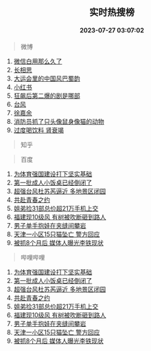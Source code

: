 <div align="center"><h2>实时热搜榜</h2><h4>2023-07-27 03:07:02</h4></div>

> 微博  

1. [微信白用那么久了](https://s.weibo.com/weibo?q=%E5%BE%AE%E4%BF%A1%E7%99%BD%E7%94%A8%E9%82%A3%E4%B9%88%E4%B9%85%E4%BA%86&t=31&band_rank=1&Refer=top)<br />
2. [长相思](https://s.weibo.com/weibo?q=%E9%95%BF%E7%9B%B8%E6%80%9D&t=31&band_rank=2&Refer=top)<br />
3. [大运会里的中国风巴蜀韵](https://s.weibo.com/weibo?q=%23%E5%A4%A7%E8%BF%90%E4%BC%9A%E9%87%8C%E7%9A%84%E4%B8%AD%E5%9B%BD%E9%A3%8E%E5%B7%B4%E8%9C%80%E9%9F%B5%23&t=31&band_rank=3&Refer=top)<br />
4. [小红书](https://s.weibo.com/weibo?q=%E5%B0%8F%E7%BA%A2%E4%B9%A6&t=31&band_rank=4&Refer=top)<br />
5. [狂飙后第二爆的剧是哪部](https://s.weibo.com/weibo?q=%23%E7%8B%82%E9%A3%99%E5%90%8E%E7%AC%AC%E4%BA%8C%E7%88%86%E7%9A%84%E5%89%A7%E6%98%AF%E5%93%AA%E9%83%A8%23&t=31&band_rank=5&Refer=top)<br />
6. [台风](https://s.weibo.com/weibo?q=%E5%8F%B0%E9%A3%8E&t=31&band_rank=6&Refer=top)<br />
7. [徐嘉余](https://s.weibo.com/weibo?q=%E5%BE%90%E5%98%89%E4%BD%99&t=31&band_rank=7&Refer=top)<br />
8. [消防员抓了只头像鼠身像猫的动物](https://s.weibo.com/weibo?q=%23%E6%B6%88%E9%98%B2%E5%91%98%E6%8A%93%E4%BA%86%E5%8F%AA%E5%A4%B4%E5%83%8F%E9%BC%A0%E8%BA%AB%E5%83%8F%E7%8C%AB%E7%9A%84%E5%8A%A8%E7%89%A9%23&t=31&band_rank=8&Refer=top)<br />
9. [过度喝饮料 肾衰竭](https://s.weibo.com/weibo?q=%E8%BF%87%E5%BA%A6%E5%96%9D%E9%A5%AE%E6%96%99%20%E8%82%BE%E8%A1%B0%E7%AB%AD&t=31&band_rank=9&Refer=top)<br />

> 知乎  


> 百度  

1. [为体育强国建设打下坚实基础](https://www.baidu.com/s?wd=%E4%B8%BA%E4%BD%93%E8%82%B2%E5%BC%BA%E5%9B%BD%E5%BB%BA%E8%AE%BE%E6%89%93%E4%B8%8B%E5%9D%9A%E5%AE%9E%E5%9F%BA%E7%A1%80&sa=fyb_news&rsv_dl=fyb_news)<br />
2. [第一批成人小饭桌已经倒闭了](https://www.baidu.com/s?wd=%E7%AC%AC%E4%B8%80%E6%89%B9%E6%88%90%E4%BA%BA%E5%B0%8F%E9%A5%AD%E6%A1%8C%E5%B7%B2%E7%BB%8F%E5%80%92%E9%97%AD%E4%BA%86&sa=fyb_news&rsv_dl=fyb_news)<br />
3. [超强台风杜苏芮逼近 多地景区闭园](https://www.baidu.com/s?wd=%E8%B6%85%E5%BC%BA%E5%8F%B0%E9%A3%8E%E6%9D%9C%E8%8B%8F%E8%8A%AE%E9%80%BC%E8%BF%91+%E5%A4%9A%E5%9C%B0%E6%99%AF%E5%8C%BA%E9%97%AD%E5%9B%AD&sa=fyb_news&rsv_dl=fyb_news)<br />
4. [共赴青春之约](https://www.baidu.com/s?wd=%E5%85%B1%E8%B5%B4%E9%9D%92%E6%98%A5%E4%B9%8B%E7%BA%A6&sa=fyb_news&rsv_dl=fyb_news)<br />
5. [姐弟捡31部总价超21万手机上交](https://www.baidu.com/s?wd=%E5%A7%90%E5%BC%9F%E6%8D%A131%E9%83%A8%E6%80%BB%E4%BB%B7%E8%B6%8521%E4%B8%87%E6%89%8B%E6%9C%BA%E4%B8%8A%E4%BA%A4&sa=fyb_news&rsv_dl=fyb_news)<br />
6. [福建现10级风 有树被吹断砸到路人](https://www.baidu.com/s?wd=%E7%A6%8F%E5%BB%BA%E7%8E%B010%E7%BA%A7%E9%A3%8E+%E6%9C%89%E6%A0%91%E8%A2%AB%E5%90%B9%E6%96%AD%E7%A0%B8%E5%88%B0%E8%B7%AF%E4%BA%BA&sa=fyb_news&rsv_dl=fyb_news)<br />
7. [男子单手抱娃在夹缝间攀岩](https://www.baidu.com/s?wd=%E7%94%B7%E5%AD%90%E5%8D%95%E6%89%8B%E6%8A%B1%E5%A8%83%E5%9C%A8%E5%A4%B9%E7%BC%9D%E9%97%B4%E6%94%80%E5%B2%A9&sa=fyb_news&rsv_dl=fyb_news)<br />
8. [天津一小区15只猫坠亡 警方回应](https://www.baidu.com/s?wd=%E5%A4%A9%E6%B4%A5%E4%B8%80%E5%B0%8F%E5%8C%BA15%E5%8F%AA%E7%8C%AB%E5%9D%A0%E4%BA%A1+%E8%AD%A6%E6%96%B9%E5%9B%9E%E5%BA%94&sa=fyb_news&rsv_dl=fyb_news)<br />
9. [被抓8个月后 媒体人曝光李铁现状](https://www.baidu.com/s?wd=%E8%A2%AB%E6%8A%938%E4%B8%AA%E6%9C%88%E5%90%8E+%E5%AA%92%E4%BD%93%E4%BA%BA%E6%9B%9D%E5%85%89%E6%9D%8E%E9%93%81%E7%8E%B0%E7%8A%B6&sa=fyb_news&rsv_dl=fyb_news)<br />

> 哔哩哔哩  

1. [为体育强国建设打下坚实基础](https://www.baidu.com/s?wd=%E4%B8%BA%E4%BD%93%E8%82%B2%E5%BC%BA%E5%9B%BD%E5%BB%BA%E8%AE%BE%E6%89%93%E4%B8%8B%E5%9D%9A%E5%AE%9E%E5%9F%BA%E7%A1%80&sa=fyb_news&rsv_dl=fyb_news)<br />
2. [第一批成人小饭桌已经倒闭了](https://www.baidu.com/s?wd=%E7%AC%AC%E4%B8%80%E6%89%B9%E6%88%90%E4%BA%BA%E5%B0%8F%E9%A5%AD%E6%A1%8C%E5%B7%B2%E7%BB%8F%E5%80%92%E9%97%AD%E4%BA%86&sa=fyb_news&rsv_dl=fyb_news)<br />
3. [超强台风杜苏芮逼近 多地景区闭园](https://www.baidu.com/s?wd=%E8%B6%85%E5%BC%BA%E5%8F%B0%E9%A3%8E%E6%9D%9C%E8%8B%8F%E8%8A%AE%E9%80%BC%E8%BF%91+%E5%A4%9A%E5%9C%B0%E6%99%AF%E5%8C%BA%E9%97%AD%E5%9B%AD&sa=fyb_news&rsv_dl=fyb_news)<br />
4. [共赴青春之约](https://www.baidu.com/s?wd=%E5%85%B1%E8%B5%B4%E9%9D%92%E6%98%A5%E4%B9%8B%E7%BA%A6&sa=fyb_news&rsv_dl=fyb_news)<br />
5. [姐弟捡31部总价超21万手机上交](https://www.baidu.com/s?wd=%E5%A7%90%E5%BC%9F%E6%8D%A131%E9%83%A8%E6%80%BB%E4%BB%B7%E8%B6%8521%E4%B8%87%E6%89%8B%E6%9C%BA%E4%B8%8A%E4%BA%A4&sa=fyb_news&rsv_dl=fyb_news)<br />
6. [福建现10级风 有树被吹断砸到路人](https://www.baidu.com/s?wd=%E7%A6%8F%E5%BB%BA%E7%8E%B010%E7%BA%A7%E9%A3%8E+%E6%9C%89%E6%A0%91%E8%A2%AB%E5%90%B9%E6%96%AD%E7%A0%B8%E5%88%B0%E8%B7%AF%E4%BA%BA&sa=fyb_news&rsv_dl=fyb_news)<br />
7. [男子单手抱娃在夹缝间攀岩](https://www.baidu.com/s?wd=%E7%94%B7%E5%AD%90%E5%8D%95%E6%89%8B%E6%8A%B1%E5%A8%83%E5%9C%A8%E5%A4%B9%E7%BC%9D%E9%97%B4%E6%94%80%E5%B2%A9&sa=fyb_news&rsv_dl=fyb_news)<br />
8. [天津一小区15只猫坠亡 警方回应](https://www.baidu.com/s?wd=%E5%A4%A9%E6%B4%A5%E4%B8%80%E5%B0%8F%E5%8C%BA15%E5%8F%AA%E7%8C%AB%E5%9D%A0%E4%BA%A1+%E8%AD%A6%E6%96%B9%E5%9B%9E%E5%BA%94&sa=fyb_news&rsv_dl=fyb_news)<br />
9. [被抓8个月后 媒体人曝光李铁现状](https://www.baidu.com/s?wd=%E8%A2%AB%E6%8A%938%E4%B8%AA%E6%9C%88%E5%90%8E+%E5%AA%92%E4%BD%93%E4%BA%BA%E6%9B%9D%E5%85%89%E6%9D%8E%E9%93%81%E7%8E%B0%E7%8A%B6&sa=fyb_news&rsv_dl=fyb_news)<br />
